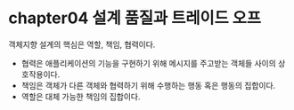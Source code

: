 # chapter04 설계 품질과 트레이드 오프

객체지향 설계의 핵심은 역할, 책임, 협력이다. 
* 협력은 애플리케이션의 기능을 구현하기 위해 메시지를 주고받는 객체들 사이의 상호작용이다.
* 책임은 객체가 다른 객체와 협력하기 위해 수행하는 행동 혹은 행동의 집합이다.
* 역할은 대체 가능한 책임의 집합이다.

